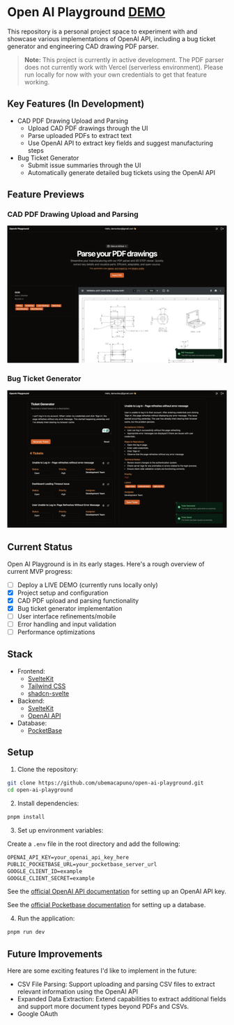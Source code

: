 # Open AI Playground [DEMO](https://ai-ssue.vercel.app/)

This repository is a personal project space to experiment with and showcase various implementations of OpenAI API, including a bug ticket generator and engineering CAD drawing PDF parser.

> **Note:** This project is currently in active development. The PDF parser does not currently work with Vercel (serverless environment). Please run locally for now with your own credentials to get that feature working.

## Key Features (In Development)

- CAD PDF Drawing Upload and Parsing
  - Upload CAD PDF drawings through the UI
  - Parse uploaded PDFs to extract text
  - Use OpenAI API to extract key fields and suggest manufacturing steps
- Bug Ticket Generator
  - Submit issue summaries through the UI
  - Automatically generate detailed bug tickets using the OpenAI API

## Feature Previews

### CAD PDF Drawing Upload and Parsing

![PDF Scanner](https://raw.githubusercontent.com/ubemacapuno/images-for-github-readme/main/pdf-scanner.webp)

### Bug Ticket Generator

![Ticket Generator](https://raw.githubusercontent.com/ubemacapuno/images-for-github-readme/main/ticket-generator.webp)

## Current Status

Open AI Playground is in its early stages. Here's a rough overview of current MVP progress:

- [ ] Deploy a LIVE DEMO (currently runs locally only)
- [x] Project setup and configuration
- [x] CAD PDF upload and parsing functionality
- [x] Bug ticket generator implementation
- [ ] User interface refinements/mobile
- [ ] Error handling and input validation
- [ ] Performance optimizations

## Stack

- Frontend:
  - [SvelteKit](https://kit.svelte.dev/)
  - [Tailwind CSS](https://tailwindcss.com/)
  - [shadcn-svelte](https://www.shadcn-svelte.com/)
- Backend:
  - [SvelteKit](https://kit.svelte.dev/)
  - [OpenAI API](https://openai.com/api/)
- Database:
  - [PocketBase](https://pocketbase.io/)

## Setup

1. Clone the repository:

```sh
git clone https://github.com/ubemacapuno/open-ai-playground.git
cd open-ai-playground
```

2. Install dependencies:

```sh
pnpm install
```

3. Set up environment variables:

Create a `.env` file in the root directory and add the following:

```
OPENAI_API_KEY=your_openai_api_key_here
PUBLIC_POCKETBASE_URL=your_pocketbase_server_url
GOOGLE_CLIENT_ID=example
GOOGLE_CLIENT_SECRET=example
```

See the [official OpenAI API documentation](https://help.openai.com/en/articles/9186755-managing-your-work-in-the-api-platform-with-projects) for setting up an OpenAI API key.

See the [official Pocketbase documentation](https://pocketbase.io/docs/) for setting up a database.

4. Run the application:

```sh
pnpm run dev
```

## Future Improvements

Here are some exciting features I'd like to implement in the future:

- CSV File Parsing: Support uploading and parsing CSV files to extract relevant information using the OpenAI API
- Expanded Data Extraction: Extend capabilities to extract additional fields and support more document types beyond PDFs and CSVs.
- Google OAuth
